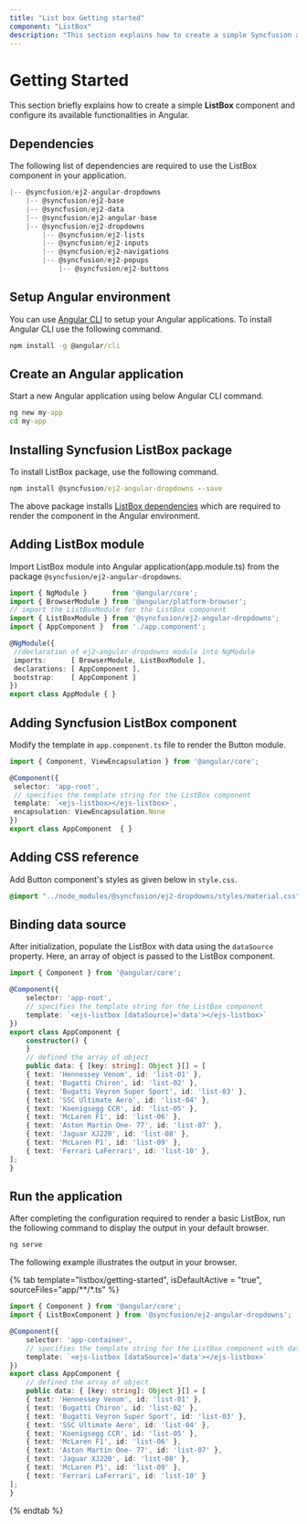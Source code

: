 ```yaml
---
title: "List box Getting started"
component: "ListBox"
description: "This section explains how to create a simple Syncfusion angular list box component and configure it's functionalities in angular."
---
```


# Getting Started

This section briefly explains how to create a simple **ListBox** component and configure its available
functionalities in Angular.

## Dependencies

The following list of dependencies are required to use the ListBox component in your application.

```javascript
|-- @syncfusion/ej2-angular-dropdowns
    |-- @syncfusion/ej2-base
    |-- @syncfusion/ej2-data
    |-- @syncfusion/ej2-angular-base
    |-- @syncfusion/ej2-dropdowns
        |-- @syncfusion/ej2-lists
        |-- @syncfusion/ej2-inputs
        |-- @syncfusion/ej2-navigations
        |-- @syncfusion/ej2-popups
            |-- @syncfusion/ej2-buttons

```

## Setup Angular environment

You can use [Angular CLI](https://github.com/angular/angular-cli) to setup your Angular applications. To install Angular CLI use the following command.

```cmd
npm install -g @angular/cli
```

## Create an Angular application

Start a new Angular application using below Angular CLI command.

```cmd
ng new my-app
cd my-app
```

## Installing Syncfusion ListBox package

To install ListBox package, use the following command.

```cmd
npm install @syncfusion/ej2-angular-dropdowns --save
```

The above package installs [ListBox dependencies](/list-box/getting-started#dependencies) which are required to
render the component in the Angular environment.

## Adding ListBox module

Import ListBox module into Angular application(app.module.ts) from the package
`@syncfusion/ej2-angular-dropdowns`.

 ```typescript
import { NgModule }      from '@angular/core';
import { BrowserModule } from '@angular/platform-browser';
// import the ListBoxModule for the ListBox component
import { ListBoxModule } from '@syncfusion/ej2-angular-dropdowns';
import { AppComponent }  from './app.component';

@NgModule({
  //declaration of ej2-angular-dropdowns module into NgModule
  imports:      [ BrowserModule, ListBoxModule ],
  declarations: [ AppComponent ],
  bootstrap:    [ AppComponent ]
})
export class AppModule { }
```

## Adding Syncfusion ListBox component

Modify the template in `app.component.ts` file to render the Button module.

 ```typescript
import { Component, ViewEncapsulation } from '@angular/core';

@Component({
  selector: 'app-root',
  // specifies the template string for the ListBox component
  template: `<ejs-listbox></ejs-listbox>`,
  encapsulation: ViewEncapsulation.None
})
export class AppComponent  { }

```

## Adding CSS reference

Add Button component's styles as given below in `style.css`.

```css
@import "../node_modules/@syncfusion/ej2-dropdowns/styles/material.css";
```

## Binding data source

After initialization, populate the ListBox with data using the `dataSource` property.
Here, an array of object is passed to the ListBox component.

```typescript
import { Component } from '@angular/core';

@Component({
    selector: 'app-root',
    // specifies the template string for the ListBox component
    template: `<ejs-listbox [dataSource]='data'></ejs-listbox>`
})
export class AppComponent {
    constructor() {
    }
    // defined the array of object
    public data: { [key: string]: Object }[] = [
    { text: 'Hennessey Venom', id: 'list-01' },
    { text: 'Bugatti Chiron', id: 'list-02' },
    { text: 'Bugatti Veyron Super Sport', id: 'list-03' },
    { text: 'SSC Ultimate Aero', id: 'list-04' },
    { text: 'Koenigsegg CCR', id: 'list-05' },
    { text: 'McLaren F1', id: 'list-06' },
    { text: 'Aston Martin One- 77', id: 'list-07' },
    { text: 'Jaguar XJ220', id: 'list-08' },
    { text: 'McLaren P1', id: 'list-09' },
    { text: 'Ferrari LaFerrari', id: 'list-10' },
];
}
```

## Run the application

After completing the configuration required to render a basic ListBox, run the following command to
display the output in your default browser.

```cmd
ng serve
```

The following example illustrates the output in your browser.

{% tab template="listbox/getting-started", isDefaultActive = "true", sourceFiles="app/**/*.ts"  %}

```typescript
import { Component } from '@angular/core';
import { ListBoxComponent } from '@syncfusion/ej2-angular-dropdowns';

@Component({
    selector: 'app-container',
    // specifies the template string for the ListBox component with dataSource
    template: `<ejs-listbox [dataSource]='data'></ejs-listbox>`
})
export class AppComponent {
    // defined the array of object
    public data: { [key: string]: Object }[] = [
    { text: 'Hennessey Venom', id: 'list-01' },
    { text: 'Bugatti Chiron', id: 'list-02' },
    { text: 'Bugatti Veyron Super Sport', id: 'list-03' },
    { text: 'SSC Ultimate Aero', id: 'list-04' },
    { text: 'Koenigsegg CCR', id: 'list-05' },
    { text: 'McLaren F1', id: 'list-06' },
    { text: 'Aston Martin One- 77', id: 'list-07' },
    { text: 'Jaguar XJ220', id: 'list-08' },
    { text: 'McLaren P1', id: 'list-09' },
    { text: 'Ferrari LaFerrari', id: 'list-10' }
];
}

```

{% endtab %}